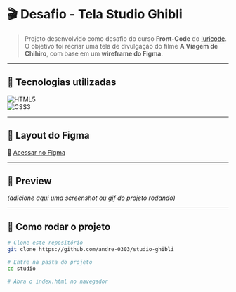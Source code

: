 # 🎬 Desafio - Tela Studio Ghibli  

> Projeto desenvolvido como desafio do curso **Front-Code** do [Iuricode](https://github.com/iuricode).  
> O objetivo foi recriar uma tela de divulgação do filme **A Viagem de Chihiro**, com base em um **wireframe do Figma**.  

---

## 🚀 Tecnologias utilizadas  

![HTML5](https://img.shields.io/badge/HTML5-E34F26?style=for-the-badge&logo=html5&logoColor=white)  
![CSS3](https://img.shields.io/badge/CSS3-1572B6?style=for-the-badge&logo=css3&logoColor=white)  

---

## 🎨 Layout do Figma  
🔗 [Acessar no Figma](https://www.figma.com/design/Yb9IBH56g7T1hdIyZ3BMNO/Desafios---CodeLab?node-id=257087-1524&t=KObzD3yBAPvcwaNE-0)

---

## 📸 Preview  
_(adicione aqui uma screenshot ou gif do projeto rodando)_  

---

## 📂 Como rodar o projeto  

```bash
# Clone este repositório
git clone https://github.com/andre-0303/studio-ghibli

# Entre na pasta do projeto
cd studio

# Abra o index.html no navegador
